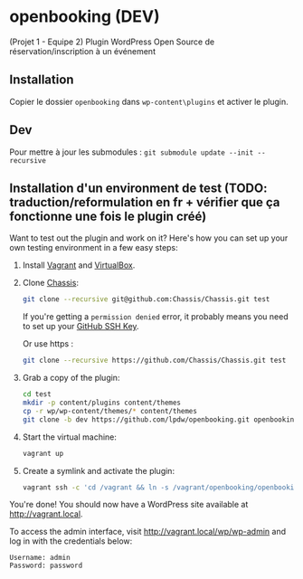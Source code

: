 openbooking (DEV)
=================

(Projet 1 - Equipe 2) Plugin WordPress Open Source de réservation/inscription à un événement

## Installation

Copier le dossier `openbooking` dans `wp-content\plugins` et activer le plugin.

## Dev

Pour mettre à jour les submodules : `git submodule update --init --recursive`

## Installation d'un environment de test (TODO: traduction/reformulation en fr + vérifier que ça fonctionne une fois le plugin créé)

Want to test out the plugin and work on it? Here's how you can set up your own
testing environment in a few easy steps:

1. Install [Vagrant](http://vagrantup.com/) and [VirtualBox](https://www.virtualbox.org/).
2. Clone [Chassis](https://github.com/Chassis/Chassis):

   ```bash
   git clone --recursive git@github.com:Chassis/Chassis.git test
   ```
   
   If you're getting a `permission denied` error, it probably means you need to set up your [GitHub SSH Key](https://help.github.com/articles/generating-ssh-keys/).
   
   Or use https : 
   
   ```bash
   git clone --recursive https://github.com/Chassis/Chassis.git test
   ```

3. Grab a copy of the plugin:

   ```bash
   cd test
   mkdir -p content/plugins content/themes
   cp -r wp/wp-content/themes/* content/themes
   git clone -b dev https://github.com/lpdw/openbooking.git openbooking
   ```

4. Start the virtual machine:

   ```bash
   vagrant up
   ```

5. Create a symlink and activate the plugin:

   ```bash
   vagrant ssh -c 'cd /vagrant && ln -s /vagrant/openbooking/openbooking /vagrant/content/plugins/openbooking && wp plugin activate openbooking'
   ```

You're done! You should now have a WordPress site available at
http://vagrant.local.

To access the admin interface, visit http://vagrant.local/wp/wp-admin and log
in with the credentials below:

   ```
   Username: admin
   Password: password
   ```

<!-- ### Testing

For testing, you'll need a little bit more:

1. Clone the [Tester extension](https://github.com/Chassis/Tester) for Chassis:

   ```bash
   # From your base directory, api-tester if following the steps from before
   git clone --recursive https://github.com/Chassis/Tester.git extensions/tester
   ```

2. Run the provisioner:

   ```
   vagrant provision
   ```

3. Log in to the virtual machine and run the testing suite:

   ```bash
   vagrant ssh
   cd /vagrant/content/plugins/openbooking
   phpunit
   ```

   You can also execute the tests in the context of the VM without SSHing
   into the virtual machine (this is equivalent to the above):

   ```bash
   vagrant ssh -c 'cd /vagrant/content/plugins/openbooking && phpunit'
   ``` -->
